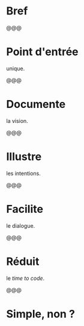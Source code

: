 # Bref

@@@

# Point d'entrée

unique.

@@@

# Documente

la vision.

@@@

# Illustre

les intentions.

@@@

# Facilite

le dialogue.

@@@

# Réduit

le *time to code*.

@@@

# Simple, non ?